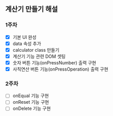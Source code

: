 ## 계산기 만들기 해설

### 1주차

- [x] 기본 UI 완성
- [x] data 속성 추가
- [x] calculator class 만들기
- [x] 계산기 기능 관련 DOM 셋팅
- [x] 숫자 버튼 기능(onPressNumber) 출력 구현
- [x] 사칙연산 버튼 기능(onPressOperation) 출력 구현

### 2주차

- [ ] onEqual 기능 구현
- [ ] onReset 기능 구현
- [ ] onDelete 기능 구현
